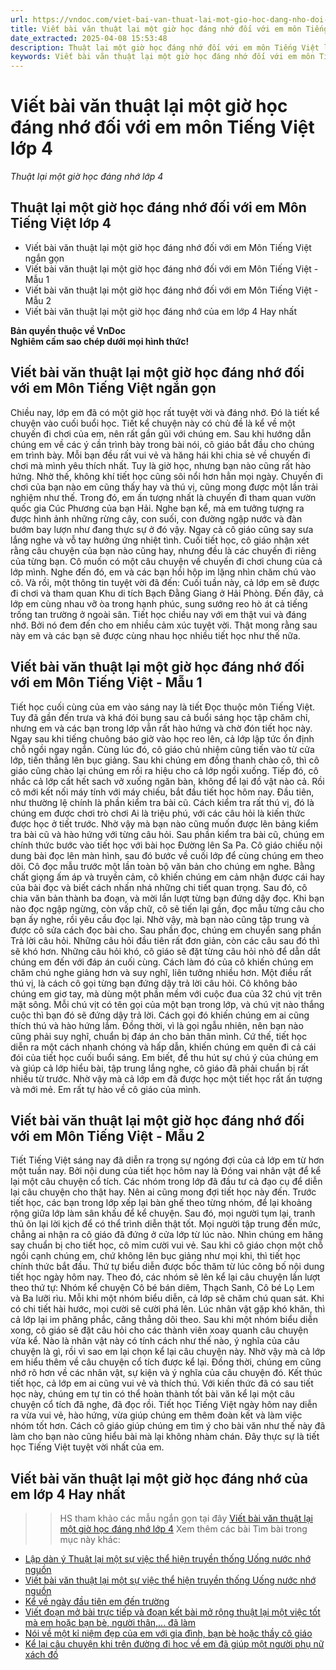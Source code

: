 ```yaml
---
url: https://vndoc.com/viet-bai-van-thuat-lai-mot-gio-hoc-dang-nho-doi-voi-em-mon-tieng-viet-lop-4-308610
title: Viết bài văn thuật lại một giờ học đáng nhớ đối với em môn Tiếng Việt lớp 4 - Thuật lại một giờ học đáng nhớ lớp 4 - VnDoc.com
date_extracted: 2025-04-08 15:53:48
description: Thuật lại một giờ học đáng nhớ đối với em môn Tiếng Việt lớp 4 được biên soạn nhằm giúp các em HS đạt kết quả tốt trong quá trình học tập phần Viết (môn Tiếng Việt lớp 4 Chương trình mới)
keywords: Viết bài văn thuật lại một giờ học đáng nhớ đối với em môn Tiếng Việt,thuật lại một giờ học đáng nhớ lớp 4,Viết bài văn thuật lại một giờ học đáng nhớ ngắn nhất,Viết bài văn thuật lại một giờ học đáng nhớ lớp 4,lập dàn ý thuật lại một giờ học đáng nhớ lớp 4,thuật lại một giờ học đáng nhớ ngắn gọn,viết bài văn thuật lại một giờ học đáng nhớ đối với em,thuât lại một giờ học đáng nhớ đối với em lớp 4,thuật lại một giờ học lớp 4,thuật lại một hoạt động trải nghiệm em đã tham gia lớp 4
---
```


# Viết bài văn thuật lại một giờ học đáng nhớ đối với em môn Tiếng Việt lớp 4
 _Thuật lại một giờ học đáng nhớ lớp 4_
## **Thuật lại một giờ học đáng nhớ đối với em Môn Tiếng Việt lớp 4**
  * Viết bài văn thuật lại một giờ học đáng nhớ đối với em Môn Tiếng Việt ngắn gọn
  * Viết bài văn thuật lại một giờ học đáng nhớ đối với em Môn Tiếng Việt - Mẫu 1
  * Viết bài văn thuật lại một giờ học đáng nhớ đối với em Môn Tiếng Việt - Mẫu 2
  * Viết bài văn thuật lại một giờ học đáng nhớ của em lớp 4 Hay nhất

**Bản quyền thuộc về VnDoc**   
**Nghiêm cấm sao chép dưới mọi hình thức\!**
## **Viết bài văn thuật lại một giờ học đáng nhớ đối với em Môn Tiếng Việt ngắn gọn**
Chiều nay, lớp em đã có một giờ học rất tuyệt vời và đáng nhớ. Đó là tiết kể chuyện vào cuối buổi học.
Tiết kể chuyện này có chủ đề là kể về một chuyến đi chơi của em, nên rất gần gũi với chúng em. Sau khi hướng dẫn chúng em về các ý cần trình bày trong bài nói, cô giáo bắt đầu cho chúng em trình bày. Mỗi bạn đều rất vui vẻ và hăng hái khi chia sẻ về chuyến đi chơi mà mình yêu thích nhất. Tuy là giờ học, nhưng bạn nào cũng rất hào hứng. Nhờ thế, không khí tiết học cũng sôi nổi hơn hẳn mọi ngày. Chuyến đi chơi của bạn nào em cũng thấy hay và thú vị, cũng mong được một lần trải nghiệm như thế. Trong đó, em ấn tượng nhất là chuyến đi tham quan vườn quốc gia Cúc Phương của bạn Hải. Nghe bạn kể, mà em tưởng tượng ra được hình ảnh những rừng cây, con suối, con đường ngập nước và đàn bướm bay lượn như đang thực sự ở đó vậy. Ngay cả cô giáo cũng say sưa lắng nghe và vỗ tay hưởng ứng nhiệt tình. Cuối tiết học, cô giáo nhận xét rằng câu chuyện của bạn nào cũng hay, nhưng đều là các chuyến đi riêng của từng bạn. Cô muốn có một câu chuyện về chuyến đi chơi chung của cả lớp mình. Nghe đến đó, em và các bạn hồi hộp im lặng nhìn chăm chú vào cô. Và rồi, một thông tin tuyệt vời đã đến: Cuối tuần này, cả lớp em sẽ được đi chơi và tham quan Khu di tích Bạch Đằng Giang ở Hải Phòng. Đến đây, cả lớp em cùng nhau vỡ òa trong hạnh phúc, sung sướng reo hò át cả tiếng trống tan trường ở ngoài sân.
Tiết học chiều nay với em thật vui và đáng nhớ. Bởi nó đem đến cho em nhiều cảm xúc tuyệt vời. Thật mong rằng sau này em và các bạn sẽ được cùng nhau học nhiều tiết học như thế nữa.
## **Viết bài văn thuật lại một giờ học đáng nhớ đối với em Môn Tiếng Việt - Mẫu 1**
Tiết học cuối cùng của em vào sáng nay là tiết Đọc thuộc môn Tiếng Việt. Tuy đã gần đến trưa và khá đói bụng sau cả buổi sáng học tập chăm chỉ, nhưng em và các bạn trong lớp vẫn rất hào hứng và chờ đón tiết học này.
Ngay sau khi tiếng chuông báo giờ vào học reo lên, cả lớp lập tức ổn định chỗ ngồi ngay ngắn. Cùng lúc đó, cô giáo chủ nhiệm cũng tiến vào từ cửa lớp, tiến thẳng lên bục giảng. Sau khi chúng em đồng thanh chào cô, thì cô giáo cũng chào lại chúng em rồi ra hiệu cho cả lớp ngồi xuống. Tiếp đó, cô nhắc cả lớp cất hết sach vở xuống ngăn bàn, không để lại đồ vật nào cả. Rồi cô mới kết nối máy tính với máy chiếu, bắt đầu tiết học hôm nay. Đầu tiên, như thường lệ chính là phần kiểm tra bài cũ. Cách kiểm tra rất thú vị, đó là chúng em được chơi trò chơi Ai là triệu phú, với các câu hỏi là kiến thức được học ở tiết trước. Nhờ vậy mà bạn nào cũng muốn được lên bảng kiểm tra bài cũ và hào hứng với từng câu hỏi.
Sau phần kiểm tra bài cũ, chúng em chính thức bước vào tiết học với bài học Đường lên Sa Pa. Cô giáo chiếu nội dung bài đọc lên màn hình, sau đó bước về cuối lớp để cùng chúng em theo dõi. Cô đọc mẫu trước một lần toàn bộ văn bản cho chúng em nghe. Bằng chất giọng ấm áp và truyền cảm, cô khiến chúng em cảm nhận được cái hay của bài đọc và biết cách nhấn nhá những chi tiết quan trọng. Sau đó, cô chia văn bản thành ba đoạn, và mời lần lượt từng bạn đứng dậy đọc. Khi bạn nào đọc ngập ngừng, còn vấp chữ, cô sẽ tiến lại gần, đọc mẫu từng câu cho bạn ấy nghe, rồi yêu cầu đọc lại. Nhờ vậy, mà bạn nào cũng tập trung và được cô sửa cách đọc bài cho. Sau phần đọc, chúng em chuyển sang phần Trả lời câu hỏi. Những câu hỏi đầu tiên rất đơn giản, còn các câu sau đó thì sẽ khó hơn. Những câu hỏi khó, cô giáo sẽ đặt từng câu hỏi nhỏ để dẫn dắt chúng em đến với đáp án cuối cùng. Cách làm đó của cô khiến chúng em chăm chú nghe giảng hơn và suy nghĩ, liên tưởng nhiều hơn. Một điều rất thú vị, là cách cô gọi từng bạn đứng dậy trả lời câu hỏi. Cô không bảo chúng em giơ tay, mà dùng một phần mềm với cuộc đua của 32 chú vịt trên mặt sông. Mỗi chú vịt có tên gọi của một bạn trong lớp, và chú vịt nào thắng cuộc thì bạn đó sẽ đứng dậy trả lời. Cách gọi đó khiến chúng em ai cũng thích thú và hào hứng lắm. Đồng thời, vì là gọi ngẫu nhiên, nên bạn nào cũng phải suy nghĩ, chuẩn bị đáp án cho bản thân mình. Cứ thế, tiết học diễn ra một cách nhanh chóng và hấp dẫn, khiến chúng em quên đi cả cái đói của tiết học cuối buổi sáng.
Em biết, để thu hút sự chú ý của chúng em và giúp cả lớp hiểu bài, tập trung lắng nghe, cô giáo đã phải chuẩn bị rất nhiều từ trước. Nhờ vậy mà cả lớp em đã được học một tiết học rất ấn tượng và mới mẻ. Em rất tự hào về cô giáo của mình.
## **Viết bài văn thuật lại một giờ học đáng nhớ đối với em Môn Tiếng Việt - Mẫu 2**
Tiết Tiếng Việt sáng nay đã diễn ra trọng sự ngóng đợi của cả lớp em từ hơn một tuần nay. Bởi nội dung của tiết học hôm nay là Đóng vai nhân vật để kể lại một câu chuyện cổ tích. Các nhóm trong lớp đã đầu tư cả đạo cụ để diễn lại câu chuyện cho thật hay. Nên ai cũng mong đợi tiết học này đến.
Trước tiết học, các bạn trong lớp xếp lại bàn ghế theo từng nhóm, để lại khoảng rộng giữa lớp làm sân khấu để kể chuyện. Sau đó, mọi người tụm lại, tranh thủ ôn lại lời kịch để có thể trình diễn thật tốt. Mọi người tập trung đến mức, chẳng ai nhận ra cô giáo đã đứng ở cửa lớp từ lúc nào. Nhìn chúng em hăng say chuẩn bị cho tiết học, cô mỉm cười vui vẻ. Sau khi cô giáo chọn một chỗ ngồi cạnh chúng em, chứ không lên bục giảng như mọi khi, thì tiết học chính thức bắt đầu.
Thứ tự biểu diễn được bốc thăm từ lúc công bố nội dung tiết học ngày hôm nay. Theo đó, các nhóm sẽ lên kể lại câu chuyện lần lượt theo thứ tự: Nhóm kể chuyện Cô bé bán diêm, Thạch Sanh, Cô bé Lọ Lem và Ba lưỡi rìu. Mỗi khi một nhóm biểu diễn, cả lớp sẽ chăm chú quan sát. Khi có chi tiết hài hước, mọi cười sẽ cười phá lên. Lúc nhân vật gặp khó khăn, thì cả lớp lại im phăng phắc, căng thẳng dõi theo. Sau khi một nhóm biểu diễn xong, cô giáo sẽ đặt câu hỏi cho các thành viên xoay quanh câu chuyện vừa kể. Nào là nhân vật này có tính cách như thế nào, ý nghĩa của câu chuyện là gì, rồi vì sao em lại chọn kể lại câu chuyện này. Nhờ vậy mà cả lớp em hiểu thêm về câu chuyện cổ tích được kể lại. Đồng thời, chúng em cũng nhớ rõ hơn về các nhân vật, sự kiện và ý nghĩa của câu chuyện đó. Kết thúc tiết học, cả lớp em ai cũng vui vẻ và thích thú. Với kiến thức đã có sau tiết học này, chúng em tự tin có thể hoàn thành tốt bài văn kể lại một câu chuyện cổ tích đã nghe, đã đọc rồi.
Tiết học Tiếng Việt ngày hôm nay diễn ra vừa vui vẻ, hào hứng, vừa giúp chúng em thêm đoàn kết và làm việc nhóm tốt hơn. Cách cô giáo giúp chúng em tìm ý cho bài văn như thế này đã làm cho bạn nào cũng hiểu bài mà lại không nhàm chán. Đây thực sự là tiết học Tiếng Việt tuyệt vời nhất của em.
## **Viết bài văn thuật lại một giờ học đáng nhớ của em lớp 4 Hay nhất**
>> HS tham khảo các mẫu ngắn gọn tại đây [Viết bài văn thuật lại một giờ học đáng nhớ lớp 4](<https://vndoc.com/viet-bai-van-thuat-lai-mot-gio-hoc-dang-nho-doi-voi-em-lop-4-302763>)
Xem thêm các bài Tìm bài trong mục này khác:
  * [Lập dàn ý Thuật lại một sự việc thể hiện truyền thống Uống nước nhớ nguồn](</lap-dan-y-thuat-lai-mot-su-viec-the-hien-truyen-thong-uong-nuoc-nho-nguon-lop-4-302764>)
  * [Viết bài văn thuật lại một sự việc thể hiện truyền thống Uống nước nhớ nguồn](</viet-bai-van-thuat-lai-mot-su-viec-the-hien-truyen-thong-uong-nuoc-nho-nguon-lop-4-302828>)
  * [Kể về ngày đầu tiên em đến trường](</van-mau-lop-4-ke-ve-ngay-dau-tien-em-den-truong-149587>)
  * [Viết đoạn mở bài trực tiếp và đoạn kết bài mở rộng thuật lại một việc tốt mà em hoặc bạn bè, người thân,... đã làm](</viet-doan-mo-bai-truc-tiep-va-doan-ket-bai-mo-rong-cho-bai-van-thuat-lai-mot-viec-tot-lop-4-306309>)
  * [Nói về một kỉ niệm đẹp của em với gia đình, bạn bè hoặc thầy cô giáo](</noi-ve-mot-ki-niem-dep-cua-em-voi-gia-dinh-ban-be-hoac-thay-co-giao-lop-4-312707>)
  * [Kể lại câu chuyện khi trên đường đi học về em đã giúp một người phụ nữ xách đồ](</ke-lai-cau-chuyen-khi-tren-duong-di-hoc-ve-em-da-giup-mot-nguoi-phu-nu-xach-do-180135>)

